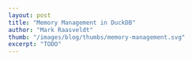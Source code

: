```yaml
---
layout: post
title: "Memory Management in DuckDB"
author: "Mark Raasveldt"
thumb: "/images/blog/thumbs/memory-management.svg"
excerpt: "TODO"
---
```

